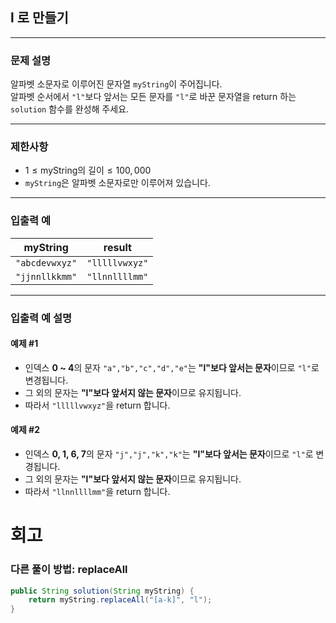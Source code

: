 ## l 로 만들기

---

### 문제 설명
알파벳 소문자로 이루어진 문자열 `myString`이 주어집니다.  
알파벳 순서에서 `"l"`보다 앞서는 모든 문자를 `"l"`로 바꾼 문자열을 return 하는 `solution` 함수를 완성해 주세요.

---

### 제한사항
- $1 \leq \text{myString의 길이} \leq 100,000$
- `myString`은 알파벳 소문자로만 이루어져 있습니다.

---

### 입출력 예

| myString       | result         |
|----------------|----------------|
| `"abcdevwxyz"` | `"lllllvwxyz"` |
| `"jjnnllkkmm"` | `"llnnllllmm"` |

---

### 입출력 예 설명

#### **예제 #1**
- 인덱스 **0 ~ 4**의 문자 `"a","b","c","d","e"`는 **"l"보다 앞서는 문자**이므로 `"l"`로 변경됩니다.
- 그 외의 문자는 **"l"보다 앞서지 않는 문자**이므로 유지됩니다.
- 따라서 `"lllllvwxyz"`을 return 합니다.

#### **예제 #2**
- 인덱스 **0, 1, 6, 7**의 문자 `"j","j","k","k"`는 **"l"보다 앞서는 문자**이므로 `"l"`로 변경됩니다.
- 그 외의 문자는 **"l"보다 앞서지 않는 문자**이므로 유지됩니다.
- 따라서 `"llnnllllmm"`을 return 합니다.
# 회고
### 다른 풀이 방법: replaceAll
```java
public String solution(String myString) {
    return myString.replaceAll("[a-k]", "l");
}
```